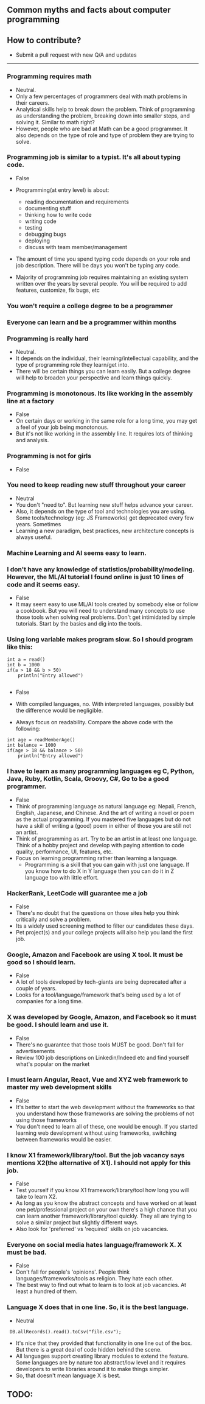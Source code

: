## Common myths and facts about computer programming

## How to contribute?
- Submit a pull request with new Q/A and updates

---


### Programming requires math

- Neutral.
- Only a few percentages of programmers deal with math problems in their careers. 
- Analytical skills help to break down the problem. Think of programming as understanding the problem, breaking down into smaller steps, and solving it. Similar to math right?    
- However, people who are bad at Math can be a good programmer. It also depends on the type of role and type of problem they are trying to solve.

### Programming job is similar to a typist. It's all about typing code.
- False
- Programming(at entry level) is about: 
    - reading documentation and requirements
    - documenting stuff
    - thinking how to write code
    - writing code
    - testing
    - debugging bugs
    - deploying
    - discuss with team member/management

- The amount of time you spend typing code depends on your role and job description. There will be days you won't be typing any code. 
- Majority of programming job requires maintaining an existing system written over the years by several people. You will be required to add features, customize, fix bugs, etc

### You won't require a college degree to be a programmer
### Everyone can learn and be a programmer within months
### Programming is really hard
- Neutral.
- It depends on the individual, their learning/intellectual capability, and the type of programming role they learn/get into.
- There will be certain things you can learn easily. But a college degree will help to broaden your perspective and learn things quickly.     


### Programming is monotonous. Its like working in the assembly line at a factory
- False
- On certain days or working in the same role for a long time, you may get a feel of your job being monotonous.
- But it's not like working in the assembly line. It requires lots of thinking and analysis.

### Programming is not for girls
- False

### You need to keep reading new stuff throughout your career
- Neutral
- You don't "need to". But learning new stuff helps advance your career.
- Also, it depends on the type of tool and technologies you are using. Some tools/technology (eg: JS Frameworks) get deprecated every few years. Sometimes 
- Learning a new paradigm, best practices, new architecture concepts is always useful.

### Machine Learning and AI seems easy to learn.
### I don't have any knowledge of statistics/probability/modeling. However, the ML/AI tutorial I found online is just 10 lines of code and it seems easy.  
- False
- It may seem easy to use ML/AI tools created by somebody else or follow a cookbook. But you will need to understand many concepts to use those tools when solving real problems. 
Don't get intimidated by simple tutorials. Start by the basics and dig into the tools.

### Using long variable makes program slow. So I should program like this:

```
int a = read()
int b = 1000
if(a > 18 && b > 50)
    println("Entry allowed")


```
- False

- With compiled languages, no. With interpreted languages, possibly but the difference would be negligible.

- Always focus on readability. Compare the above code with the following:


```
int age = readMemberAge()
int balance = 1000
if(age > 18 && balance > 50)
    println("Entry allowed")

```

### I have to learn as many programming languages eg C, Python, Java, Ruby, Kotlin, Scala, Groovy, C#, Go to be a good programmer.
 - False
 - Think of programming language as natural language eg: Nepali, French, English, Japanese, and Chinese. 
 And the art of writing a novel or poem as the actual programming.
 If you mastered five languages but do not have a skill of writing a (good) poem in either of those you are still not an artist.
-  Think of programming as art. Try to be an artist in at least one language. Think of a hobby project and develop with paying attention to code quality, performance, UI, features, etc.
- Focus on learning programming rather than learning a language.
    - Programming is a skill that you can gain with just one language. If you know how to do X in Y language then you can do it in Z language too with little effort.


### HackerRank, LeetCode will guarantee me a job 
- False
- There's no doubt that the questions on those sites help you think critically and solve a problem.
- Its a widely used screening method to filter our candidates these days.
- Pet project(s) and your college projects will also help you land the first job.

### Google, Amazon and Facebook are using X tool. It must be good so I should learn.
- False
- A lot of tools developed by tech-giants are being deprecated after a couple of years.
- Looks for a tool/language/framework that's being used by a lot of companies for a long time. 

### X was developed by Google, Amazon, and Facebook so it must be good. I should learn and use it.
- False
- There's no guarantee that those tools MUST be good. Don't fall for advertisements
- Review 100 job descriptions on Linkedin/Indeed etc and find yourself what's popular on the market

### I must learn Angular, React, Vue and XYZ web framework to master my web development skills
- False
- It's better to start the web development without the frameworks so that you understand how those frameworks are solving the problems of not using those frameworks
- You don't need to learn all of these, one would be enough. If you started learning web development without using frameworks, switching between frameworks would be easier.

### I know X1 framework/library/tool. But the job vacancy says mentions X2(the alternative of X1). I should not apply for this job.
- False
- Test yourself if you know X1 framework/library/tool how long you will take to learn X2.
- As long as you know the abstract concepts and have worked on at least one pet/professional project on your own there's a high chance that you can learn another framework/library/tool quickly. They all are trying to solve a similar project but slightly different ways.
- Also look for 'preferred' vs 'required' skills on job vacancies.


### Everyone on social media hates language/framework X. X must be bad.
- False
- Don't fall for people's 'opinions'. People think languages/frameworks/tools as religion. They hate each other.
- The best way to find out what to learn is to look at job vacancies. At least a hundred of them.

### Language X does that in one line. So, it is the best language.
- Neutral
```
 DB.allRecords().read().toCsv("file.csv");
```

- It's nice that they provided that functionality in one line out of the box. But there is a great deal of code hidden behind the scene.
- All languages support creating library modules to extend the feature. Some languages are by nature too abstract/low level and it requires developers to write libraries around it to make things simpler.
- So, that doesn't mean language X is best.


## TODO:

